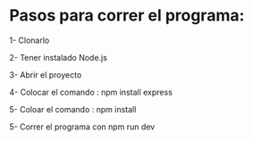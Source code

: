 # Pasos para correr el programa: 

1- Clonarlo

2- Tener instalado Node.js

3- Abrir el proyecto 

4- Colocar el comando : npm install express

5- Coloar el comando : npm install 

5- Correr el programa con npm run dev

